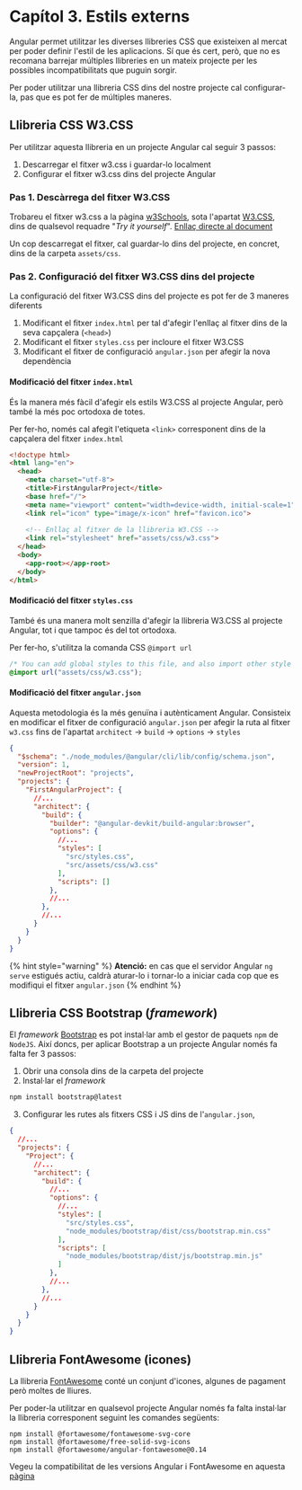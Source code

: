 # Capítol 3. Estils externs
Angular permet utilitzar les diverses llibreries CSS que existeixen al mercat per poder definir l'estil de les aplicacions. Sí que és cert, però, que no es recomana barrejar múltiples llibreries en un mateix projecte per les possibles incompatibilitats que puguin sorgir.

Per poder utilitzar una llibreria CSS dins del nostre projecte cal configurar-la, pas que es pot fer de múltiples maneres.

## Llibreria CSS W3.CSS
Per utilitzar aquesta llibreria en un projecte Angular cal seguir 3 passos:
1. Descarregar el fitxer w3.css i guardar-lo localment
2. Configurar el fitxer w3.css dins del projecte Angular

### Pas 1. Descàrrega del fitxer W3.CSS
Trobareu el fitxer w3.css a la pàgina [w3Schools](https://www.w3schools.com/), sota l'apartat [W3.CSS](https://www.w3schools.com/w3css/default.asp), dins de qualsevol requadre "*Try it yourself*".
[Enllaç directe al document](https://www.w3schools.com/w3css/4/w3.css)

Un cop descarregat el fitxer, cal guardar-lo dins del projecte, en concret, dins de la carpeta `assets/css`.

### Pas 2. Configuració del fitxer W3.CSS dins del projecte
La configuració del fitxer W3.CSS dins del projecte es pot fer de 3 maneres diferents
1. Modificant el fitxer `index.html` per tal d'afegir l'enllaç al fitxer dins de la seva capçalera (`<head>`)
2. Modificant el fitxer `styles.css` per incloure el fitxer W3.CSS
3. Modificant el fitxer de configuració `angular.json` per afegir la nova dependència

#### Modificació del fitxer `index.html`
És la manera més fàcil d'afegir els estils W3.CSS al projecte Angular, però també la més poc ortodoxa de totes.

Per fer-ho, només cal afegit l'etiqueta `<link>` corresponent dins de la capçalera del fitxer `index.html`

```html
<!doctype html>
<html lang="en">
  <head>
    <meta charset="utf-8">
    <title>FirstAngularProject</title>
    <base href="/">
    <meta name="viewport" content="width=device-width, initial-scale=1">
    <link rel="icon" type="image/x-icon" href="favicon.ico">
    
    <!-- Enllaç al fitxer de la llibreria W3.CSS -->
    <link rel="stylesheet" href="assets/css/w3.css">
  </head>
  <body>
    <app-root></app-root>
  </body>
</html>
```

#### Modificació del fitxer `styles.css`
També és una manera molt senzilla d'afegir la llibreria W3.CSS al projecte Angular, tot i que tampoc és del tot ortodoxa.

Per fer-ho, s'utilitza la comanda CSS `@import url`

```css
/* You can add global styles to this file, and also import other style files */
@import url("assets/css/w3.css");

```

#### Modificació del fitxer `angular.json`
Aquesta metodologia és la més genuïna i autènticament Angular. Consisteix en modificar el fitxer de configuració `angular.json` per afegir la ruta al fitxer `w3.css` fins de l'apartat `architect` $\rightarrow$ `build` $\rightarrow$ `options` $\rightarrow$ `styles`

```json
{
  "$schema": "./node_modules/@angular/cli/lib/config/schema.json",
  "version": 1,
  "newProjectRoot": "projects",
  "projects": {
    "FirstAngularProject": {
      //...
      "architect": {
        "build": {
          "builder": "@angular-devkit/build-angular:browser",
          "options": {
            //...
            "styles": [
              "src/styles.css",
              "src/assets/css/w3.css"
            ],
            "scripts": []
          },
          //...
        },
        //...
      }
    }
  }
}
```

{% hint style="warning" %}
**Atenció:** en cas que el servidor Angular `ng serve` estigués actiu, caldrà aturar-lo i tornar-lo a iniciar cada cop que es modifiqui el fitxer `angular.json`
{% endhint %}

## Llibreria CSS Bootstrap (*framework*)
El *framework* [Bootstrap](https://getbootstrap.com/) es pot instal·lar amb el gestor de paquets `npm` de `NodeJS`. Així doncs, per aplicar Bootstrap a un projecte Angular només fa falta fer 3 passos:
 1. Obrir una consola dins de la carpeta del projecte
 2. Instal·lar el *framework*
  ```bash
  npm install bootstrap@latest
  ```
 3. Configurar les rutes als fitxers CSS i JS dins de l'`angular.json`,
  ```json
  {
    //...
    "projects": {
      "Project": {
        //...
        "architect": {
          "build": {
            //...
            "options": {
              //...
              "styles": [
                "src/styles.css",
                "node_modules/bootstrap/dist/css/bootstrap.min.css"
              ],
              "scripts": [
                "node_modules/bootstrap/dist/js/bootstrap.min.js"
              ]
            },
            //...
          },
          //...
        }
      }
    }
  }
  ```

## Llibreria FontAwesome (icones)
La llibreria [FontAwesome](https://fontawesome.com/) conté un conjunt d'icones, algunes de pagament però moltes de lliures.

Per poder-la utilitzar en qualsevol projecte Angular només fa falta instal·lar la llibreria corresponent seguint les comandes següents:

```
npm install @fortawesome/fontawesome-svg-core
npm install @fortawesome/free-solid-svg-icons
npm install @fortawesome/angular-fontawesome@0.14
```

Vegeu la compatibilitat de les versions Angular i FontAwesome en aquesta [pàgina](https://www.npmjs.com/package/@fortawesome/angular-fontawesome)